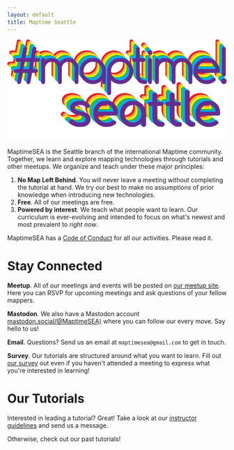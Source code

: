 ```yaml
---
layout: default
title: Maptime Seattle
---
```


![MaptimeSEA logo](/img/maptime_seattle_logo.png)

MaptimeSEA is the Seattle branch of the international Maptime community. Together, we learn and explore mapping technologies through tutorials and other meetups. We organize and teach under these major principles:

1. **No Map Left Behind**. You will never leave a meeting without completing the tutorial at hand. We try our best to make no assumptions of prior knowledge when introducing new technologies.
1. **Free**. All of our meetings are free.
1. **Powered by interest**. We teach what people want to learn. Our curriculum is ever-evolving and intended to focus on what's newest and most prevalent to *right now*.

MaptimeSEA has a [Code of Conduct](/conduct/) for all our activities.  Please read it.

# Stay Connected

**Meetup**. All of our meetings and events will be posted on [our meetup site](http://meetup.com/maptimeSEA). Here you can RSVP for upcoming meetings and ask questions of your fellow mappers.

**Mastodon**. We also have a Mastodon account [mastodon.social/@MaptimeSEA)](https://mastodon.social/@MaptimeSEA) where you can follow our every move. Say hello to us!

**Email**. Questions? Send us an email at `maptimesea@gmail.com` to get in touch.

**Survey**. Our tutorials are structured around what you want to learn. Fill out [our survey](https://docs.google.com/forms/d/e/1FAIpQLSchKhJWcBP1Kp4_lYIyjol1ZCcjeYL0pWVgdysQ2VNF8f9b4g/viewform) out even if you haven't attended a meeting to express what you're interested in learning!

# Our Tutorials

Interested in leading a tutorial? Great! Take a look at our [instructor guidelines](/guidelines) and send us a message.

Otherwise, check out our past tutorials!
